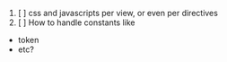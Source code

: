 1. [ ] css and javascripts per view, or even per directives
2. [ ] How to handle constants like
  - token
  - etc?

